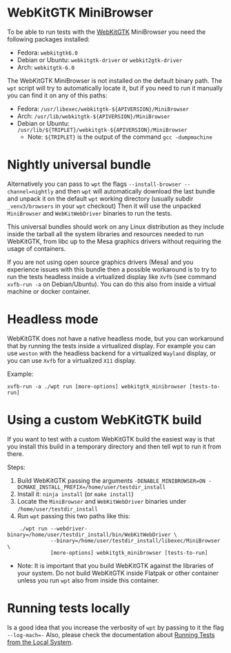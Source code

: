 # WebKitGTK MiniBrowser

To be able to run tests with the [WebKitGTK](https://webkitgtk.org/)
MiniBrowser you need the following packages installed:

* Fedora: `webkitgtk6.0`
* Debian or Ubuntu: `webkitgtk-driver` or `webkit2gtk-driver`
* Arch: `webkitgtk-6.0`

The WebKitGTK MiniBrowser is not installed on the default binary path.
The `wpt` script will try to automatically locate it, but if you need
to run it manually you can find it on any of this paths:

* Fedora: `/usr/libexec/webkitgtk-${APIVERSION}/MiniBrowser`
* Arch: `/usr/lib/webkitgtk-${APIVERSION}/MiniBrowser`
* Debian or Ubuntu: `/usr/lib/${TRIPLET}/webkitgtk-${APIVERSION}/MiniBrowser`
  * Note: `${TRIPLET}` is the output of the command `gcc -dumpmachine`

# Nightly universal bundle

Alternatively you can pass to `wpt` the flags `--install-browser --channel=nightly`
and then `wpt` will automatically download the last bundle and unpack it on the
default `wpt` working directory (usually subdir `_venv3/browsers` in your `wpt` checkout)
Then it will use the unpacked `MiniBrowser` and `WebKitWebDriver` binaries to run the tests.

This universal bundles should work on any Linux distribution as they include inside
the tarball all the system libraries and resources needed to run WebKitGTK, from libc
up to the Mesa graphics drivers without requiring the usage of containers.

If you are not using open source graphics drivers (Mesa) and you experience issues
with this bundle then a possible workaround is to try to run the tests headless
inside a virtualized display like `Xvfb` (see command `xvfb-run -a` on Debian/Ubuntu).
You can do this also from inside a virtual machine or docker container.

# Headless mode

WebKitGTK does not have a native headless mode, but you can workaround that
by running the tests inside a virtualized display. For example you can use
`weston` with the headless backend for a virtualized `Wayland` display,
or you can use `Xvfb` for a virtualized `X11` display.

Example:
   ```
   xvfb-run -a ./wpt run [more-options] webkitgtk_minibrowser [tests-to-run]
   ```

# Using a custom WebKitGTK build

If you want to test with a custom WebKitGTK build the easiest way is that you
install this build in a temporary directory and then tell wpt to run it from there.

Steps:

  1. Build WebKitGTK passing the arguments `-DENABLE_MINIBROWSER=ON -DCMAKE_INSTALL_PREFIX=/home/user/testdir_install`
  2. Install it: `ninja install` (or `make install`)
  3. Locate the `MiniBrowser` and `WebKitWebDriver` binaries under `/home/user/testdir_install`
  4. Run `wpt` passing this two paths like this:
  ```
      ./wpt run --webdriver-binary=/home/user/testdir_install/bin/WebKitWebDriver \
                --binary=/home/user/testdir_install/libexec/MiniBrowser \
                [more-options] webkitgtk_minibrowser [tests-to-run]
  ```

 * Note: It is important that you build WebKitGTK against the libraries of your system.
Do not build WebKitGTK inside Flatpak or other container unless you run `wpt` also
from inside this container.

# Running tests locally

Is a good idea that you increase the verbosity of `wpt` by passing to it the flag `--log-mach=-`
Also, please check the documentation about [Running Tests from the Local System](from-local-system).
